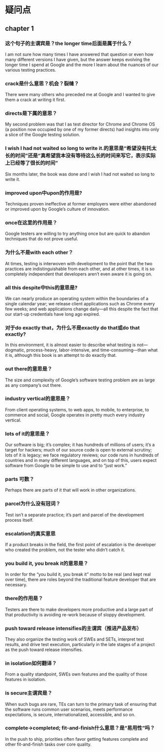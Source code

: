 # 疑问点
## chapter 1
### 这个句子的主谓宾是？the longer time后面是属于什么？
I am not sure how many times I have answered that question or even
how many different versions I have given, but the answer keeps evolving
the longer time I spend at Google and the more I learn about the nuances of
our various testing practices.

### crack是什么意思？机会？裂缝？
There were many others who preceded me at Google and I
wanted to give them a crack at writing it first.

### directs是下属的意思？
My second problem was that
I as test director for Chrome and Chrome OS (a position now occupied by
one of my former directs) had insights into only a slice of the Google testing
solution.

### I wish I had not waited so long to write it.的意思是“希望没有托太长的时间”还是“真希望我本没有等待这么长的时间来写它，表示实际上已经等了很长的时间”
Six months later, the book was done and I wish I had not
waited so long to write it.

### improved upon中upon的作用是?
Techniques proven ineffective at
former employers were either abandoned or improved upon by Google’s
culture of innovation.

### once在这里的作用是？
Google testers are
willing to try anything once but are quick to abandon techniques that do
not prove useful.

### 为什么不是with each other？
At times, testing is interwoven with development to the point that the two
practices are indistinguishable from each other, and at other times, it is so
completely independent that developers aren’t even aware it is going on.

### all this despite中this的意思是?
We
can nearly produce an operating system within the boundaries of a single
calendar year; we release client applications such as Chrome every few weeks;
and web applications change daily—all this despite the fact that our start-up
credentials have long ago expired.

###  对于do exactly that，为什么不是exactly do that或do that exactly?
In this environment, it is almost easier to
describe what testing is not—dogmatic, process-heavy, labor-intensive, and
time-consuming—than what it is, although this book is an attempt to do
exactly that.

### out there的意思是？
The size and complexity of Google’s software
testing problem are as large as any company’s out there.

### industry vertical的意思是？
From client operating
systems, to web apps, to mobile, to enterprise, to commerce and social,
Google operates in pretty much every industry vertical.

### lots of it的意思是？
Our software is big;
it’s complex; it has hundreds of millions of users; it’s a target for hackers;
much of our source code is open to external scrutiny; lots of it is legacy; we
face regulatory reviews; our code runs in hundreds of countries and in many
different languages, and on top of this, users expect software from Google to
be simple to use and to “just work.”

### parts 可数？
Perhaps there are parts of it that will
work in other organizations. 

### parcel为什么没有冠词？
Test isn’t a separate practice; it’s part and parcel of the development
process itself.

### escalation的真实意思
If a
product breaks in the field, the first point of escalation is the developer who
created the problem, not the tester who didn’t catch it.

### you build it, you break it的意思是？
In order for the “you build it, you break it” motto to be real (and kept real
over time), there are roles beyond the traditional feature developer that are
necessary.

### there的作用是？
Testers
are there to make developers more productive and a large part of that productivity
is avoiding re-work because of sloppy development.

### push toward release intensifies的主谓宾（推进产品发布）
They also organize the testing work of SWEs and
SETs, interpret test results, and drive test execution, particularly in the late
stages of a project as the push toward release intensifies.

### in isolation如何翻译？
From a quality standpoint, SWEs own features and the quality of those
features in isolation.

### is secure主谓宾是？
When such bugs are rare, TEs can turn to the primary task
of ensuring that the software runs common user scenarios, meets performance
expectations, is secure, internationalized, accessible, and so on.

### complete->completed; fit-and-finish什么意思？是“易用性”吗？
In the push to ship, priorities often favor getting features
complete and other fit-and-finish tasks over core quality.

